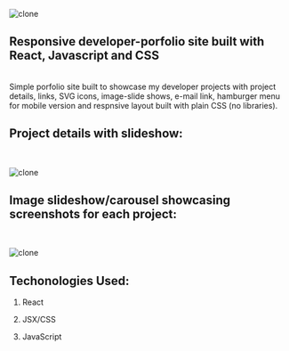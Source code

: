 ![clone](https://imgur.com/FuhYVvL.png)

## Responsive developer-porfolio site built with React, Javascript and CSS
<br>
Simple porfolio site built to showcase my developer projects with project details, links, SVG icons, image-slide shows, e-mail link, hamburger menu for mobile version and respnsive layout built with plain CSS (no libraries). 

## Project details with slideshow:
<br>

![clone](https://imgur.com/xKt2kul.png)



## Image slideshow/carousel showcasing screenshots for each project:
<br>

![clone](https://imgur.com/FRXCHfH.png)


## Techonologies Used:

1. React

2. JSX/CSS

3. JavaScript




